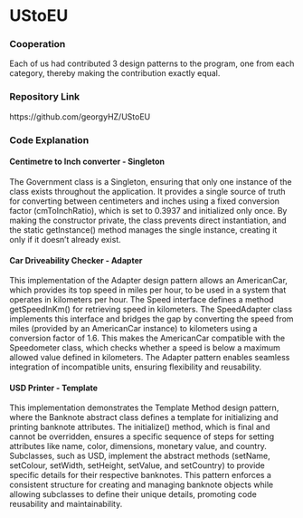 # UStoEU

<h3>Cooperation</h3>
Each of us had contributed 3 design patterns to the program, one from each category, thereby making
the contribution exactly equal.

<h3>Repository Link</h3>
<a>https://github.com/georgyHZ/UStoEU</a>

<h3>Code Explanation</h3>

<h4>Centimetre to Inch converter - Singleton</h4>

The Government class is a Singleton, ensuring that only one instance of the class exists 
throughout the application. It provides a single source of truth for converting between 
centimeters and inches using a fixed conversion factor (cmToInchRatio), which is set to
0.3937 and initialized only once. By making the constructor private, the class prevents direct 
instantiation, and the static getInstance() method manages the single instance, creating it only 
if it doesn’t already exist.

<h4>Car Driveability Checker - Adapter</h4>

This implementation of the Adapter design pattern allows an AmericanCar, which provides its 
top speed in miles per hour, to be used in a system that operates in kilometers per hour.
The Speed interface defines a method getSpeedInKm() for retrieving speed in kilometers. 
The SpeedAdapter class implements this interface and bridges the gap by converting the speed 
from miles (provided by an AmericanCar instance) to kilometers using a conversion factor of 1.6. 
This makes the AmericanCar compatible with the Speedometer class, which checks whether a speed is
below a maximum allowed value defined in kilometers. The Adapter pattern enables seamless 
integration of incompatible units, ensuring flexibility and reusability.

<h4>USD Printer - Template</h4>

This implementation demonstrates the Template Method design pattern, where the Banknote abstract 
class defines a template for initializing and printing banknote attributes. The initialize() 
method, which is final and cannot be overridden, ensures a specific sequence of steps for 
setting attributes like name, color, dimensions, monetary value, and country. Subclasses, 
such as USD, implement the abstract methods (setName, setColour, setWidth, setHeight, setValue, 
and setCountry) to provide specific details for their respective banknotes. This pattern enforces 
a consistent structure for creating and managing banknote objects while allowing subclasses to 
define their unique details, promoting code reusability and maintainability.



